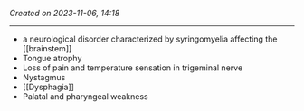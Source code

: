 *Created on 2023-11-06, 14:18* 

---
- a neurological disorder characterized by syringomyelia affecting the [[brainstem]]
- Tongue atrophy 
- Loss of pain and temperature sensation in trigeminal nerve
- Nystagmus
- [[Dysphagia]]
- Palatal and pharyngeal weakness